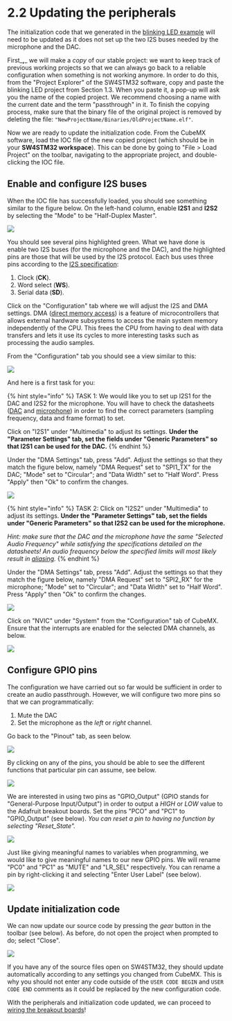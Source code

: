 # 2.2 Updating the peripherals

The initialization code that we generated in the [blinking LED example](../installation/instructions.md) will need to be updated as it does not set up the two I2S buses needed by the microphone and the DAC.

First_**,**_ we will make a _copy_ of our stable project: we want to keep track of previous working projects so that we can always go back to a reliable configuration when something is not working anymore. In order to do this, from the "Project Explorer" of the SW4STM32 software, copy and paste the blinking LED project from Section 1.3. When you paste it, a pop-up will ask you the name of the copied project. We recommend choosing a name with the current date and the term "passthrough" in it. To finish the copying process, make sure that the binary file of the original project is removed by deleting the file: `"NewProjectName/Binaries/OldProjectName.elf"`.

Now we are ready to update the initialization code. From the CubeMX software, load the IOC file of the new copied project \(which should be in your **SW4STM32 workspace**\). This can be done by going to "File &gt; Load Project" on the toolbar, navigating to the appropriate project, and double-clicking the IOC file.

## Enable and configure I2S buses <a id="i2s"></a>

When the IOC file has successfully loaded, you should see something similar to the figure below. On the left-hand column, enable **I2S1** and **I2S2** by selecting the "Mode" to be "Half-Duplex Master".

![](../.gitbook/assets/4_enable_i2s.PNG)

You should see several pins highlighted green. What we have done is enable two I2S buses \(for the microphone and the DAC\), and the highlighted pins are those that will be used by the I2S protocol. Each bus uses three pins according to the [I2S specification](https://www.sparkfun.com/datasheets/BreakoutBoards/I2SBUS.pdf):

1. Clock \(**CK**\).
2. Word select \(**WS**\).
3. Serial data \(**SD**\).

Click on the "Configuration" tab where we will adjust the I2S and DMA settings. DMA \([direct memory access](https://en.wikipedia.org/wiki/Direct_memory_access)\) is a feature of microcontrollers that allows external hardware subsystems to access the main system memory independently of the CPU. This frees the CPU from having to deal with data transfers and lets it use its cycles to more interesting tasks such as processing the audio samples.

From the "Configuration" tab you should see a view similar to this:

![](../.gitbook/assets/5_config_tab.PNG)

And here is a first task for you:

{% hint style="info" %}
TASK 1: We would like you to set up I2S1 for the DAC and I2S2 for the microphone. You will have to check the datasheets \([DAC](https://www.nxp.com/docs/en/data-sheet/UDA1334ATS.pdf) and [microphone](https://cdn-shop.adafruit.com/product-files/3421/i2S+Datasheet.PDF)\) in order to find the correct parameters \(sampling frequency, data and frame format\) to set.

Click on "I2S1" under "Multimedia" to adjust its settings. **Under the "Parameter Settings" tab, set the fields under "Generic Parameters" so that I2S1 can be used for the DAC.**
{% endhint %}

Under the "DMA Settings" tab, press "Add". Adjust the settings so that they match the figure below, namely "DMA Request" set to "SPI1\_TX" for the DAC; "Mode" set to "Circular"; and "Data Width" set to "Half Word". Press "Apply" then "Ok" to confirm the changes.

![](../.gitbook/assets/7_i2s1_dma_settings.PNG)

{% hint style="info" %}
TASK 2: Click on "I2S2" under "Multimedia" to adjust its settings. **Under the "Parameter Settings" tab, set the fields under "Generic Parameters" so that I2S2 can be used for the microphone.**

_Hint: make sure that the DAC and the microphone have the same "Selected Audio Frequency" while satisfying the specifications detailed on the datasheets! An audio frequency below the specified limits will most likely result in_ [_aliasing_](http://www.dspguide.com/ch3/2.htm)_._
{% endhint %}

Under the "DMA Settings" tab, press "Add". Adjust the settings so that they match the figure below, namely "DMA Request" set to "SPI2\_RX" for the microphone; "Mode" set to "Circular"; and "Data Width" set to "Half Word". Press "Apply" then "Ok" to confirm the changes.

![](../.gitbook/assets/9_i2s2_dma_settings.PNG)

Click on "NVIC" under "System" from the "Configuration" tab of CubeMX. Ensure that the interrupts are enabled for the selected DMA channels, as below.

![](../.gitbook/assets/10_nvic_dmas_enabled_1.png)

## Configure GPIO pins <a id="gpio"></a>

The configuration we have carried out so far would be sufficient in order to create an audio passthrough. However, we will configure two more pins so that we can programmatically:

1. Mute the DAC
2. Set the microphone as the _left_ or _right_ channel.

Go back to the "Pinout" tab, as seen below.

![](../.gitbook/assets/firmware_1.png)

By clicking on any of the pins, you should be able to see the different functions that particular pin can assume, see below.

![](../.gitbook/assets/firmware_2%20%281%29.png)

We are interested in using two pins as "GPIO\_Output" \(GPIO stands for "General-Purpose Input/Output"\) in order to output a _HIGH_ or _LOW_ value to the Adafruit breakout boards. Set the pins "PCO" and "PC1" to "GPIO\_Output" \(see below\). _You can reset a pin to having no function by selecting "Reset\_State"._

![](../.gitbook/assets/firmware_3%20%281%29.png)

Just like giving meaningful names to variables when programming, we would like to give meaningful names to our new GPIO pins. We will rename "PC0" and "PC1" as "MUTE" and "LR\_SEL" respectively. You can rename a pin by right-clicking it and selecting "Enter User Label" \(see below\).

![](../.gitbook/assets/firmware_4.png)

## Update initialization code <a id="init_code"></a>

We can now update our source code by pressing the _gear_ button in the toolbar \(see below\). As before, do not open the project when prompted to do; select "Close".

![](../.gitbook/assets/firmware_5.png)

If you have any of the source files open on SW4STM32, they should update automatically according to any settings you changed from CubeMX. This is why you should not enter any code outside of the `USER CODE BEGIN` and `USER CODE END` comments as it could be replaced by the new configuration code.

With the peripherals and initialization code updated, we can proceed to [wiring the breakout boards](wiring.md)!

